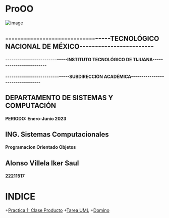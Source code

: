 # ProOO
![image](https://www.tijuana.tecnm.mx/wp-content/uploads/2022/03/TecNM-ITT-sgc-2018-color-scaled-e1646127126124-1568x479.jpg)
  ## ----------------------------------TECNOLÓGICO NACIONAL DE MÉXICO------------------------

  #### ------------------------------INSTITUTO TECNOLÓGICO DE TIJUANA-------------------------
  #### -------------------------------SUBDIRECCIÓN ACADÉMICA---------------------------------

## DEPARTAMENTO DE SISTEMAS Y COMPUTACIÓN
#### PERIODO: Enero-Junio 2023


## ING. Sistemas Computacionales
#### Programacion Orientado Objetos



## Alonso Villela Iker Saul
#### 22211517


# INDICE
+[Practica 1: Clase Producto](https://drive.google.com/file/d/14l1HV0BSngXDpa6JSTKWe3LnzUsTVzOa/view)
+[Tarea UML](https://drive.google.com/file/d/1iUbzBGmO0aXCfMTtP2sJ-Ori0Jtp_ybS/view)
+[Domino](https://github.com/AIkerVSaul09/Dominoes)
